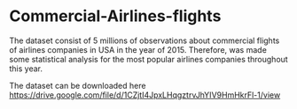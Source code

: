 # Commercial-Airlines-flights

The dataset consist of 5 millions of observations about commercial flights of airlines companies in USA in the year of 2015. Therefore, was made some statistical analysis for the most popular airlines companies throughout this year.

The dataset can be downloaded here https://drive.google.com/file/d/1CZjtI4JpxLHqgztrvJhYIV9HmHkrFl-1/view
